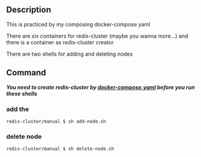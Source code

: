 ## Description
This is practiced by my composing docker-compose yaml 

There are six containers for redis-cluster (maybe you wanna more...) and there is a container as redis-cluster creator 

There are two shells for adding and deleting nodes

## Command

***You need to create redis-cluster by [docker-compose.yaml](docker-compose.yml) before you run these shells***
### add the 
```shell
redis-cluster/manual $ sh add-node.sh 
```

### delete node
```shell
redis-cluster/manual $ sh delete-node.sh
```
